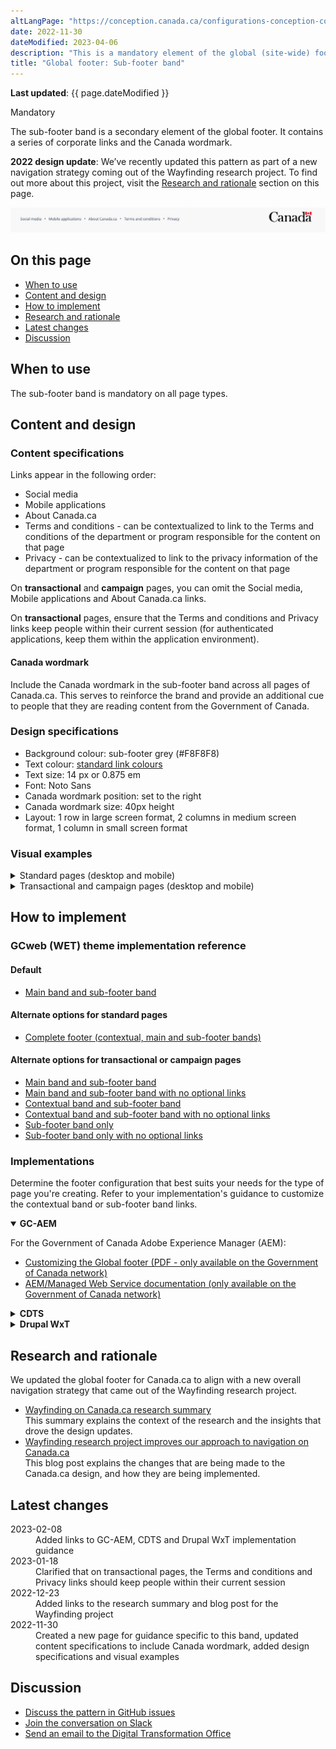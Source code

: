 ```yaml
---
altLangPage: "https://conception.canada.ca/configurations-conception-communes/pied-page-sous.html"
date: 2022-11-30
dateModified: 2023-04-06
description: "This is a mandatory element of the global (site-wide) footer."
title: "Global footer: Sub-footer band"
---
```

<p><strong>Last updated</strong>: {{ page.dateModified }}</p>
<section>
  <p><span class="label label-danger">Mandatory</span></p>
  <p>The sub-footer band is a secondary element of the global footer. It contains a series of corporate links and the Canada wordmark.</p>
  <p><strong>2022 design update</strong>: We’ve recently updated this pattern as part of a new navigation strategy coming
    out of the Wayfinding research project. To find out more about this project, visit the <a href="#research">Research and rationale</a> section on this page.</p>
  <div class="pattern-demo"> <img src="../../images/footer-sub-crop.jpg" class="img-responsive"
				alt=""> </div>
  <h2>On this page</h2>
  <ul>
    <li><a href="#use">When to use</a></li>
    <li><a href="#design">Content and design</a></li>
    <li><a href="#implement">How to implement</a></li>
    <li><a href="#research">Research and rationale</a></li>
    <li><a href="#latest">Latest changes</a></li>
    <li><a href="#discuss">Discussion</a></li>
  </ul>
  <h2 id="use">When to use</h2>
  <p>The sub-footer band is mandatory on all page types.</p>
  <h2 id="design">Content and design</h2>
  <h3>Content specifications</h3>
  <p>Links appear in the following order:</p>
  <ul>
    <li>Social media</li>
    <li>Mobile applications</li>
    <li>About Canada.ca</li>
    <li>Terms and conditions - can be contextualized to link to the Terms and conditions of the department or program responsible for the content on that page</li>
    <li>Privacy - can be contextualized to link to the privacy information of the department or program responsible for the content on that page</li>
  </ul>
  <p>On <strong>transactional</strong> and <strong>campaign</strong> pages, you can omit the Social media, Mobile applications and About Canada.ca links.</p>
  <p>On <strong>transactional</strong> pages, ensure that the Terms and conditions and Privacy links keep people within their current session (for authenticated applications, keep them within the application environment).</p>
</section>
<section>
  <h4>Canada wordmark</h4>
  <p>Include the Canada wordmark in the sub-footer band across all pages of Canada.ca. This serves to reinforce the brand and provide an additional cue to people that they are reading content from  the Government of Canada.</p>
  <h3>Design specifications</h3>
  <ul>
    <li>Background colour: sub-footer grey (#F8F8F8)</li>
    <li>Text colour: <a href="../styles/colours.html">standard link colours</a></li>
    <li>Text size: 14 px or 0.875 em</li>
    <li>Font: Noto Sans</li>
    <li>Canada wordmark position: set to the right</li>
    <li>Canada wordmark size: 40px height</li>
    <li>Layout: 1 row in large screen format, 2 columns in medium screen format, 1 column in small screen format</li>
  </ul>
  <h3>Visual examples</h3>
  <details>
    <summary>Standard pages (desktop and mobile)</summary>
    <div class="pattern-demo mrgn-bttm-md">
      <figure class="mrgn-bttm-lg">
        <figcaption><b>Sub-footer band – large screen</b></figcaption>
        <img src="../../images/footer-sub.jpg" class="img-responsive"
				alt="Diagram of sub-footer band for large screens. Text version below:">
        <details>
          <summary class="wb-toggle" data-toggle="{&quot;print&quot;:&quot;on&quot;}">Text version</summary>
          <p>On large screens the sub-footer band contains links to “Social media,”
            “Mobile applications,” “About Canada.ca,” “Terms and conditions,” and “Privacy,” all aligned to the left in a single
            row. It also includes the Canada wordmark in the same row, aligned to the right.</p>
        </details>
      </figure>
    </div>
    <div class="pattern-demo">
      <figure class="mrgn-bttm-lg">
        <figcaption><b>Sub-footer band – small screen</b></figcaption>
        <img src="../../images/footer-sub-mobile.jpg" class="img-responsive"
				alt="Diagram of sub-footer band for small screens. Text version below:">
        <details>
          <summary class="wb-toggle" data-toggle="{&quot;print&quot;:&quot;on&quot;}">Text version</summary>
          <p>On small screens the sub-footer band contains links to “Social media,”
            “Mobile applications,” “About Canada.ca,” “Terms and conditions,” and “Privacy,” arranged in 2
            columns. Below these links is a final row with the Canada wordmark aligned to the right.</p>
        </details>
      </figure>
    </div>
  </details>
  <details>
    <summary>Transactional and campaign pages (desktop and mobile)</summary>
    <div class="pattern-demo mrgn-bttm-md">
      <figure class="mrgn-bttm-lg">
        <figcaption><b>Minimum sub-footer – large screen</b></figcaption>
        <img src="../../images/footer-min-en.png" class="img-responsive"
						alt="Diagram of minimum sub-footer for large screens. Text version below:">
        <details>
          <summary class="wb-toggle" data-toggle="{&quot;print&quot;:&quot;on&quot;}">Text version</summary>
          <p>On large screens, the minimum sub-footer for transactional and campaign pages includes only the links
            to “Terms and conditions” and “Privacy.” These are aligned to the left in a single row. It also
            includes the Canada wordmark in the same row, aligned to the right.</p>
        </details>
      </figure>
    </div>
    <div class="pattern-demo">
      <figure class="mrgn-bttm-lg">
        <figcaption><b>Minimum sub-footer – small screen</b></figcaption>
        <img src="../../images/footer-min-mobile-en.png" class="img-responsive"
						alt="Diagram of minimum sub-footer for small screens. Text version below:">
        <details>
          <summary class="wb-toggle" data-toggle="{&quot;print&quot;:&quot;on&quot;}">Text version</summary>
          <p>On small screens, the minimum sub-footer for transactional and campaign pages includes only the
            links to “Terms and conditions” and “Privacy.” Below these links is a final row with the Canada wordmark aligned to the right.</p>
        </details>
      </figure>
    </div>
  </details>
</section>
<section>
  <h2 id="implement">How to implement</h2>
  <h3>GCweb (WET) theme implementation reference</h3>
  <h4>Default</h4>
  <ul>
    <li><a href="https://wet-boew.github.io/GCWeb/sites/footers/no-footer-contextual-en.html">Main band and sub-footer band</a></li>
  </ul>
  <h4>Alternate options for standard pages</h4>
  <ul>
    <li><a href="https://wet-boew.github.io/GCWeb/sites/footers/footers-en.html">Complete footer (contextual, main and sub-footer bands)</a></li>
  </ul>
  <h4>Alternate options for transactional or campaign pages</h4>
  <ul>
    <li><a href="https://wet-boew.github.io/GCWeb/sites/footers/no-footer-contextual-en.html">Main band and sub-footer band</a></li>
    <li><a href="https://wet-boew.github.io/GCWeb/sites/footers/only-footer-main-en.html">Main band and sub-footer band with no optional links</a></li>
    <li><a href="https://wet-boew.github.io/GCWeb/sites/footers/no-footer-main-en.html">Contextual band and sub-footer band</a></li>
    <li><a href="https://wet-boew.github.io/GCWeb/sites/footers/only-footer-contextual-en.html">Contextual band and sub-footer band with no optional links</a></li>
    <li><a href="https://wet-boew.github.io/GCWeb/sites/footers/only-footer-corporate-en.html">Sub-footer band only</a></li>
    <li><a href="https://wet-boew.github.io/GCWeb/sites/footers/no-footers-en.html">Sub-footer band only with no optional links</a></li>
  </ul>
</section>
<section>
  <h3>Implementations</h3>
  <p>Determine the footer configuration that best suits your needs for the type of page you're creating. Refer to your implementation's guidance to customize the contextual band or sub-footer band links.</p>
  <div class="wb-tabs mrgn-tp-lg">
    <div class="tabpanels">
      <details id="004" open="open">
        <summary><strong>GC-AEM</strong></summary>
        <p class="mrgn-tp-lg">For the Government of Canada Adobe Experience Manager (AEM):</p>
        <ul>
          <li><a href="https://www.gcpedia.gc.ca/gcwiki/images/2/22/AEM-6.5-Documentation-Unit_3-1-1-_Customizing_Global_Footer.pdf">Customizing the Global footer (PDF - only available on the Government of Canada network)</a></li>
          <li><a href="https://www.gcpedia.gc.ca/wiki/AEM_GC-specific_Documentation_6.5">AEM/Managed Web Service documentation (only available on the Government of Canada network)</a></li>
        </ul>
      </details>
      <details id="005">
        <summary><strong>CDTS</strong></summary>
        <p class="mrgn-tp-lg">For the Centrally Deployed Templates Solution (CDTS):</p>
        <ul>
          <li><a href="https://cdts.service.canada.ca/app/cls/WET/gcweb/v4_0_47/cdts/samples/footer-en.html">Complete footer (contextual, main, sub-footer bands)</a></li>
          <li><a href="https://cenw-wscoe.github.io/sgdc-cdts/docs/index-en.html">CDTS documentation</a></li>
        </ul>
      </details>
      <details id="006">
        <summary><strong>Drupal WxT</strong></summary>
        <p class="mrgn-tp-lg">For Drupal WxT:</p>
        <ul>
          <li><a href="https://drupalwxt.github.io/">Drupal WxT documentation</a></li>
        </ul>
        <p>2023 footer update:</p>
        <ul>
          <li><a href="https://github.com/drupalwxt/wxt/releases/tag/4.4.1">Drupal WxT (4.4.1) release notes</a></li>
          <li><a href="https://drupalwxt.github.io/en/docs/general/update/">Drupal WxT update process</a></li>
        </ul>
      </details>
    </div>
  </div>
</section>
<section>
  <h2 id="research">Research and rationale</h2>
  <p>We updated the global footer for Canada.ca to align with a new overall navigation strategy that came out of the
    Wayfinding research project.</p>
  <ul>
    <li><a href="{{ site.url }}/research-summaries/wayfinding-on-canada-ca">Wayfinding on Canada.ca research summary</a><br>
      This summary explains the context of the research and the insights that drove the design updates.</li>
    <li><a href="https://blog.canada.ca/2022/12/21/wayfinding-research-project">Wayfinding research project improves our approach to navigation on Canada.ca</a><br>
      This blog post explains the changes that are being made to the Canada.ca design, and how they are being implemented.</li>
  </ul>
</section>
<section>
  <h2 id="latest">Latest changes</h2>
  <dl class="dl-horizontal">
    <dt>
      <time datetime="2023-02-08" class="link-muted">2023-02-08</time>
    </dt>
    <dd>Added links to GC-AEM, CDTS and Drupal WxT implementation guidance</dd>
    <dt>
      <time datetime="2023-01-18" class="link-muted">2023-01-18</time>
    </dt>
    <dd>Clarified that on transactional pages, the Terms and conditions and Privacy links should keep people within their current session</dd>
    <dt>
      <time datetime="2022-12-23" class="link-muted">2022-12-23</time>
    </dt>
    <dd>Added links to the research summary and blog post for the Wayfinding project</dd>
    <dt>
      <time datetime="2022-11-30" class="link-muted">2022-11-30</time>
    </dt>
    <dd>Created a new page for guidance specific to this band, updated content specifications to include Canada wordmark, added design specifications and visual examples</dd>
  </dl>
</section>
<section>
  <h2 id="discuss">Discussion</h2>
  <ul>
    <li><a href="https://github.com/canada-ca/design-system-systeme-conception/issues">Discuss the pattern in GitHub
      issues</a></li>
    <li><a href="https://design-gc-conception.slack.com/join/shared_invite/enQtODE1OTc5Mzg5NzQ4LWQ3MjZjMTdjMjk2ZTZmMTJjYWQ3ZmRiNDYwYjRmN2NjYzQyNjFlNDBlY2FkNWE1ODg2YjExY2QwZmVjN2MwMGM">Join the conversation on Slack</a></li>
    <li><a href="mailto:{{ site.emails.dto }}">Send an email to the Digital Transformation Office</a></li>
  </ul>
</section>
